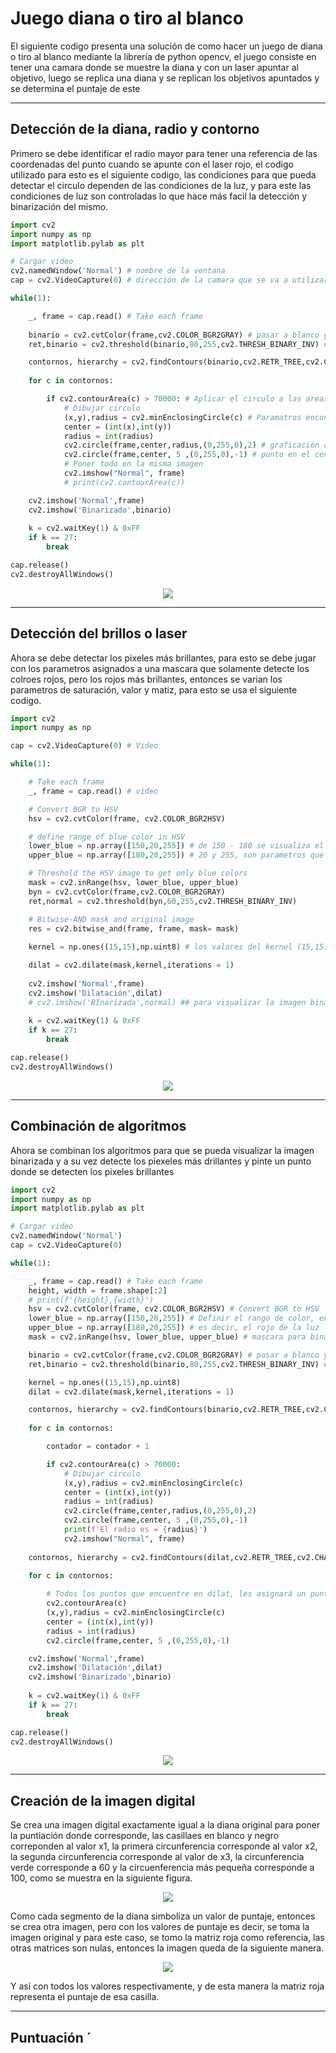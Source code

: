 # Juego diana o tiro al blanco

El siguiente codigo presenta una solución de como hacer un juego de diana o tiro al blanco mediante la librería de python opencv, el juego consiste en tener una camara donde se muestre la diana y con un laser apuntar al objetivo, luego se replica una diana y se replican los objetivos apuntados y se determina el puntaje de este

____
## Detección de la diana, radio y contorno

Primero se debe identificar el radio mayor para tener una referencia de las coordenadas del punto cuando se apunte con el laser rojo, el codigo utilizado para esto es el siguiente codigo, las condiciones para que pueda detectar el circulo dependen de las condiciones de la luz, y para este las condiciones de luz son controladas lo que hace más facil la detección y binarización del mismo.

```py
import cv2
import numpy as np
import matplotlib.pylab as plt

# Cargar video
cv2.namedWindow('Normal') # nombre de la ventana
cap = cv2.VideoCapture(0) # dirección de la camara que se va a utilizar

while(1):

    _, frame = cap.read() # Take each frame 
    
    binario = cv2.cvtColor(frame,cv2.COLOR_BGR2GRAY) # pasar a blanco y negro la imagen original
    ret,binario = cv2.threshold(binario,80,255,cv2.THRESH_BINARY_INV) # Bnarizar la imagen original

    contornos, hierarchy = cv2.findContours(binario,cv2.RETR_TREE,cv2.CHAIN_APPROX_SIMPLE) # encontrar los contornos de la imagen binarizada
        
    for c in contornos:

        if cv2.contourArea(c) > 70000: # Aplicar el circulo a las areas mayores a 70000 
            # Dibujar circulo
            (x,y),radius = cv2.minEnclosingCircle(c) # Paramatros encontrados
            center = (int(x),int(y))
            radius = int(radius)
            cv2.circle(frame,center,radius,(0,255,0),2) # graficación del circulo, tamaño de grosor de contorno 2
            cv2.circle(frame,center, 5 ,(0,255,0),-1) # punto en el centro 
            # Poner todo en la misma imagen
            cv2.imshow("Normal", frame)
            # print(cv2.contourArea(c))

    cv2.imshow('Normal',frame)
    cv2.imshow('Binarizado',binario)
    
    k = cv2.waitKey(1) & 0xFF
    if k == 27:
        break

cap.release()
cv2.destroyAllWindows()
```
<p align="center"> <img src=./imagenes/radioycontorno.png> </p>

____
## Detección del brillos o laser

Ahora se debe detectar los pixeles más brillantes, para esto se debe jugar con los parametros asignados a una mascara que solamente detecte los colroes rojos, pero los rojos más brillantes, entonces se varian los parametros de saturación, valor y matiz, para esto se usa el siguiente codigo.

```py
import cv2
import numpy as np

cap = cv2.VideoCapture(0) # Video

while(1):

    # Take each frame
    _, frame = cap.read() # video

    # Convert BGR to HSV
    hsv = cv2.cvtColor(frame, cv2.COLOR_BGR2HSV)

    # define range of blue color in HSV
    lower_blue = np.array([150,20,255]) # de 150 - 180 se visualiza el espectro del color rojo
    upper_blue = np.array([180,20,255]) # 20 y 255, son parametros que se puden variar para detectar los pixeles más brillantes 

    # Threshold the HSV image to get only blue colors
    mask = cv2.inRange(hsv, lower_blue, upper_blue)
    byn = cv2.cvtColor(frame,cv2.COLOR_BGR2GRAY)
    ret,normal = cv2.threshold(byn,60,255,cv2.THRESH_BINARY_INV)

    # Bitwise-AND mask and original image
    res = cv2.bitwise_and(frame, frame, mask= mask)
    
    kernel = np.ones((15,15),np.uint8) # los valores del kernel (15,15) se puden variar dependiendo de como se quiera visualizar el punto, si más grandeo o más pequeño

    dilat = cv2.dilate(mask,kernel,iterations = 1)
    
    cv2.imshow('Normal',frame)
    cv2.imshow('Dilatación',dilat)
    # cv2.imshow('BInarizada',normal) ## para visualizar la imagen binarizada
    
    k = cv2.waitKey(1) & 0xFF
    if k == 27:
        break

cap.release()
cv2.destroyAllWindows()
```
<p align="center"> <img src=./imagenes/deteccion_brillos.png> </p>

_____
## Combinación de algoritmos

Ahora se combinan los algoritmos para que se pueda visualizar la imagen binarizada y a su vez detecte los piexeles más drillantes y pinte un punto donde se detecten los pixeles brillantes

```py
import cv2
import numpy as np
import matplotlib.pylab as plt

# Cargar video
cv2.namedWindow('Normal')
cap = cv2.VideoCapture(0)

while(1):

    _, frame = cap.read() # Take each frame
    height, width = frame.shape[:2] 
    # print(f'{height},{width}')
    hsv = cv2.cvtColor(frame, cv2.COLOR_BGR2HSV) # Convert BGR to HSV
    lower_blue = np.array([150,20,255]) # Definir el rango de color, en este caso solamente los rojos más brillantes
    upper_blue = np.array([180,20,255]) # es decir, el rojo de la luz laser
    mask = cv2.inRange(hsv, lower_blue, upper_blue) # mascara para binarizar en el rango

    binario = cv2.cvtColor(frame,cv2.COLOR_BGR2GRAY) # pasar a blanco y negro la imagen original
    ret,binario = cv2.threshold(binario,80,255,cv2.THRESH_BINARY_INV) # Bnarizar la imagen original

    kernel = np.ones((15,15),np.uint8)
    dilat = cv2.dilate(mask,kernel,iterations = 1)

    contornos, hierarchy = cv2.findContours(binario,cv2.RETR_TREE,cv2.CHAIN_APPROX_SIMPLE)
        
    for c in contornos:

        contador = contador + 1

        if cv2.contourArea(c) > 70000:
            # Dibujar circulo
            (x,y),radius = cv2.minEnclosingCircle(c)
            center = (int(x),int(y))
            radius = int(radius)
            cv2.circle(frame,center,radius,(0,255,0),2)
            cv2.circle(frame,center, 5 ,(0,255,0),-1)
            print(f'El radio es = {radius}')
            cv2.imshow("Normal", frame)
            
    contornos, hierarchy = cv2.findContours(dilat,cv2.RETR_TREE,cv2.CHAIN_APPROX_SIMPLE)

    for c in contornos:
        
        # Todos los puntos que encuentre en dilat, les asignará un punto en la imagen original
        cv2.contourArea(c)
        (x,y),radius = cv2.minEnclosingCircle(c)
        center = (int(x),int(y))
        radius = int(radius)
        cv2.circle(frame,center, 5 ,(0,255,0),-1)

    cv2.imshow('Normal',frame)
    cv2.imshow('Dilatación',dilat)
    cv2.imshow('Binarizado',binario)
    
    k = cv2.waitKey(1) & 0xFF
    if k == 27:
        break

cap.release()
cv2.destroyAllWindows()
```
<p align="center"> <img src=./imagenes/dilatacion.png> </p>

____
## Creación de la imagen digital

Se crea una imagen digital exactamente igual a la diana original para poner la puntiación donde corresponde, las casillaes en blanco y negro correponden al valor x1, la primera circunferencia corresponde al valor x2, la segunda circunferencia corresponde al valor de x3, la circunferencia verde corresponde a 60 y la circuenferencia más pequeña corresponde a 100, como se muestra en la siguiente figura.

<p align="center"> <img src=./imagenes/diana_puntuacion.png> </p>

Como cada segmento de la diana simboliza un valor de puntaje, entonces se crea otra imagen, pero con los valores de puntaje es decir, se toma la imagen original y para este caso, se tomo la matriz roja como referencia, las otras matrices son nulas, entonces la imagen queda de la siguiente manera. 

<p align="center"> <img src=./imagenes/referencia.png> </p>

Y así con todos los valores respectivamente, y de esta manera la matriz roja representa el puntaje de esa casilla.

_____
## Puntuación ´
